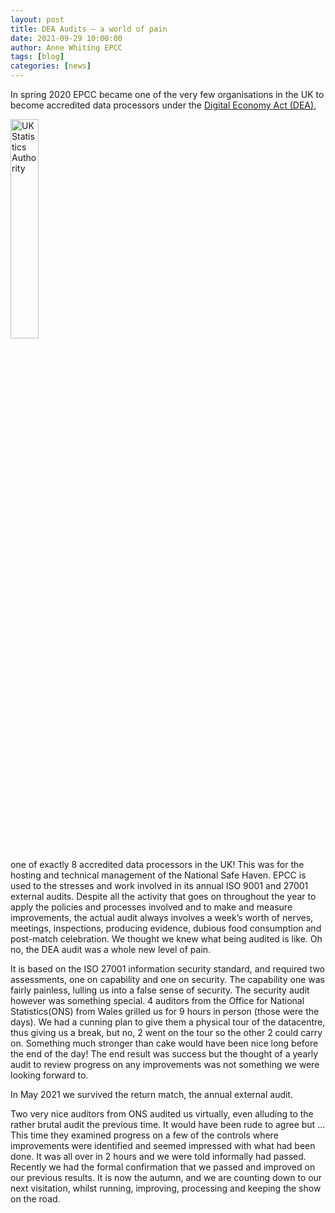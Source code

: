 ```yaml
---
layout: post
title: DEA Audits – a world of pain
date: 2021-09-29 10:00:00
author: Anne Whiting EPCC
tags: [blog] 
categories: [news]
---
```




In spring 2020 EPCC became one of the very few organisations in the UK to become accredited data processors under the [Digital Economy Act (DEA)](https://uksa.statisticsauthority.gov.uk/digitaleconomyact-research-statistics/better-access-to-data-for-research-information-for-processors/list-of-digital-economy-act-accredited-processing-environments/#edinburgh-parallel-computing-centre), 


<a href="https://uksa.statisticsauthority.gov.uk/digitaleconomyact-research-statistics/better-access-to-data-for-research-information-for-processors/list-of-digital-economy-act-accredited-processing-environments/#edinburgh-parallel-computing-centre"><img src="{{ site.baseurl }}/img/blog/210929-uk-stats-auth.jpg" alt="UK Statistics Authority" title="EPCC - accredited data processors" style="width: 30%"   /></a>

one of exactly 8 accredited data processors in the UK!   This was for the hosting and technical management of the National Safe Haven.  EPCC is used to the stresses and work involved in its annual ISO 9001 and 27001 external audits.  Despite all the activity that goes on throughout the year to apply the policies and processes involved and to make and measure improvements, the actual audit always involves a week’s worth of nerves, meetings, inspections, producing evidence, dubious food consumption and post-match celebration.  We thought we knew what being audited is like.  Oh no, the DEA audit was a whole new level of pain.  

It is based on the ISO 27001 information security standard, and required two assessments, one on capability and one on security.   The capability one was fairly painless, lulling us into a false sense of security.  The security audit however was something special.  4 auditors from the Office for National Statistics(ONS) from Wales grilled us for 9 hours in person (those were the days).  We had a cunning plan to give them a physical tour of the datacentre, thus giving us a break, but no, 2 went on the tour so the other 2 could carry on.  Something much stronger than cake would have been nice long before the end of the day!  The end result was success but the thought of a yearly audit to review progress on any improvements was not something we were looking forward to.

In May 2021 we survived the return match, the annual external audit.  

Two very nice auditors from ONS audited us virtually, even alluding to the rather brutal audit the previous time.  It would have been rude to agree but … This time they examined progress on a few of the controls where improvements were identified and seemed impressed with what had been done.  It was all over in 2 hours and we were told informally had passed.  Recently we had the formal confirmation that we passed and improved on our previous results.  It is now the autumn, and we are counting down to our next visitation, whilst running, improving, processing and keeping the show on the road.




<!--

<img src="{{ site.baseurl }}/img/news/210127-IMG_0126.jpg" alt="ARCHER2" title="ARCHER2"/>



![image]({{ site.baseurl }}/img/blog/210412-systems-blog_pic2.jpg)
{: .img-center style="width: 60%" 
alt="ARCHER2" 
title="ARCHER2"}


<div>

<iframe title="Video"  width="1000" height="560" src="https://www.youtube.com/embed/UXHE7ljmhaQ" frameborder="0" allow="accelerometer; autoplay; encrypted-media; gyroscope; picture-in-picture" allowfullscreen></iframe>

</div>


-->